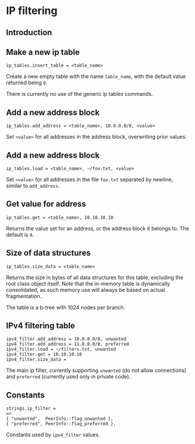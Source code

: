 # IP filtering

## Introduction

## Make a new ip table

    ip_tables.insert_table = <table_name>

Create a new empty table with the name `table_name`, with the default
value returned being `0`.

There is currently no use of the generic ip tables commands.

## Add a new address block

    ip_tables.add_address = <table_name>, 10.0.0.0/8, <value>

Set `<value>` for all addresses in the address block, overwriting prior
values.

## Add a new address block

    ip_tables.load = <table_name>, ~/foo.txt, <value>

Set `<value>` for all addresses in the file `foo.txt` separated by
newline, similar to `add_address`.

## Get value for address

    ip_tables.get = <table_name>, 10.10.10.10

Returns the value set for an address, or the address block it belongs
to. The default is `0`.

## Size of data structures

    ip_tables.size_data = <table_name>

Returns the size in bytes of all data structures for this table,
excluding the root class object itself. Note that the in-memory table is
dynamically consolidated, as such memory use will always be based on
actual fragmentation.

The table is a b-tree with 1024 nodes per branch.

## IPv4 filtering table

    ipv4_filter.add_address = 10.0.0.0/8, unwanted
    ipv4_filter.add_address = 11.0.0.0/8, preferred
    ipv4_filter.load = ~/filters.txt, unwanted
    ipv4_filter.get = 10.10.10.10
    ipv4_filter.size_data =

The main ip filter, currently supporting `unwanted` (do not allow
connections) and `preferred` (currently used only in private code).

## Constants

    strings.ip_filter =
    =>
    { "unwanted",  PeerInfo::flag_unwanted },
    { "preferred", PeerInfo::flag_preferred },

Constants used by `ipv4_filter` values.